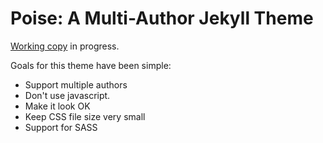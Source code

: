 # Poise: A Multi-Author Jekyll Theme

[Working copy](http://whaleen.github.io/poise/) in progress.

Goals for this theme have been simple:

- Support multiple authors
- Don't use javascript.
- Make it look OK
- Keep CSS file size very small
- Support for SASS
